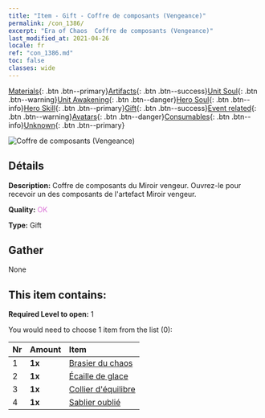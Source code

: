 ```yaml
---
title: "Item - Gift - Coffre de composants (Vengeance)"
permalink: /con_1386/
excerpt: "Era of Chaos  Coffre de composants (Vengeance)"
last_modified_at: 2021-04-26
locale: fr
ref: "con_1386.md"
toc: false
classes: wide
---
```

 [Materials](/ItemsFR/){: .btn .btn--primary}[Artifacts](/ItemsFR/Artifacts/){: .btn .btn--success}[Unit Soul](/ItemsFR/UnitSoul/){: .btn .btn--warning}[Unit Awakening](/ItemsFR/UnitAwakening/){: .btn .btn--danger}[Hero Soul](/ItemsFR/HeroSoul/){: .btn .btn--info}[Hero Skill](/ItemsFR/HeroSkill/){: .btn .btn--primary}[Gift](/ItemsFR/Gift/){: .btn .btn--success}[Event related](/ItemsFR/Events/){: .btn .btn--warning}[Avatars](/ItemsFR/Avatars/){: .btn .btn--danger}[Consumables](/ItemsFR/Consumables/){: .btn .btn--info}[Unknown](/ItemsFR/Unknown/){: .btn .btn--primary}

 ![Coffre de composants (Vengeance)](/images/t/i_906064.png)

## Détails
 **Description:** Coffre de composants du Miroir vengeur. Ouvrez-le pour recevoir un des composants de l'artefact Miroir vengeur.

 **Quality:** <span style="color: #DA70D6">OK</span>

 **Type:** Gift

## Gather

  None

## This item contains:

 **Required Level to open:** 1

 You would need to choose 1 item from the list (0):

  | Nr | Amount |     Item    |
  |:---|:-------|:------------|
  | 1 |  **1x** | [Brasier du chaos](/ItemsFR/art_140/) |  | 
  | 2 |  **1x** | [Écaille de glace](/ItemsFR/art_141/) |  | 
  | 3 |  **1x** | [Collier d'équilibre](/ItemsFR/art_142/) |  | 
  | 4 |  **1x** | [Sablier oublié](/ItemsFR/art_143/) |  | 
